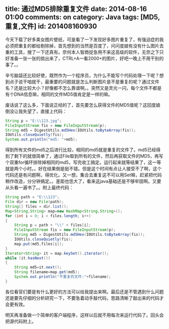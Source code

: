 title: 通过MD5排除重复文件
date: 2014-08-16 01:00
comments: on
category: Java
tags: [MD5,重复,文件]
id: 201408160930
---


今天下载了好多美女图片壁纸，可是看了一下发现好多图片重复了，有强迫症的我必须把重复的都给剔除掉，首先想到的当然是百度了，问问度娘有没有什么图片去重的工具，搜了一下还真有。奈何本人智商捉急用不来这高级的软件，无奈之下只好准备一张一张的挑出来了，CTRL+A一看2000+的图片，好吧一晚上不用干别的事了。。
<!-- more -->
辛亏脑袋还比较好使，既然作为一个程序员，为什么不能写个代码处理一下呢？想到点子说干咱就干，最重要的问题就是怎么判断图片是不是重复的呢？通过文件名？还是比较大小？好像都不怎么靠谱啊。。突然又是灵光一闪，每个文件不都是有个DNA信息嘛，相同的文件MD5值肯定是一样的嘛。

废话说了这么多，下面说正经的了，首先要怎么获得文件的MD5值呢？这回度娘倒没让我失望了，直接上代码：

```java
String p = "E:\\123.jpg";
FileInputStream fis = new FileInputStream(p);
String md5 = DigestUtils.md5Hex(IOUtils.toByteArray(fis));
IOUtils.closeQuietly(fis);
System.out.println("md5: "+md5);
```

得到所有文件的md5之后进行比较，相同的md5就是重复的文件了。md5已经得到了剩下的就很简单了，通过File取到所有的文件，然后再获取文件的MD5，再写个双重for循环排除掉相同的md5，写完收工搞定。运行起来就等结果了，这一等就是两个小时。。好在结果倒是挺不错。但是这个时间有点让人接受不了啊，这个代码还是有问题啊，得优化。又一想，集合去重复这不可以用Set嘛，赶紧把代码稍作改造，分分钟搞定。。差距也恁大了，看来这java基础还是不够牢固啊。又要从头看一遍书了。。附上最终代码：

```java
String path = "E:\\123";
File dir = new File(path);
String[] files = dir.list();
Map<String,String> map=new HashMap<String,String>();
for (int i = 0; i < files.length; i++)
{
    String p = path + "\\" + files[i];
    FileInputStream fis = new FileInputStream(p);
    String md5 = DigestUtils.md5Hex(IOUtils.toByteArray(fis));
    IOUtils.closeQuietly(fis);
    map.put(md5,files[i]);
}
Iterator<String> it = map.keySet().iterator();
while (it.hasNext())
{
    String md5=it.next();
    String filename=map.get(md5);
    System.out.println("不重复的文件:"+filename);
}
```

各位看官们要是有什么更好的方法可以给我提出来啊。最后还是不管遇到什么问题还是要先仔细的分析研究一下，不要急着动手敲代码，思路清晰了敲出来的代码才会更有效。

明天再准备做一个简单的客户端程序，这样以后就不用每次来运行代码了。回头会把源代码附上。
